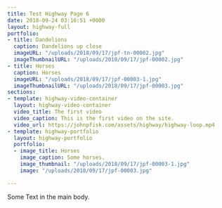```yaml
---
title: Test Highway Page 6
date: 2018-09-24 03:16:51 +0000
layout: highway-full
portfolio:
- title: Dandelions
  caption: Dandelions up close
  imageURL: "/uploads/2018/09/17/jpf-tn-00002.jpg"
  imageThumbnailURL: "/uploads/2018/09/17/jpf-00002.jpg"
- title: Horses
  caption: Horses
  imageURL: "/uploads/2018/09/17/jpf-00003-1.jpg"
  imageThumbnailURL: "/uploads/2018/09/17/jpf-00003.jpg"
sections:
- template: highway-video-container
  layout: highway-video-container
  video_title: The first video
  video_caption: This is the first video on the site.
  video_url: https://johnpfisk.com/assets/highway/highway-loop.mp4
- template: highway-portfolio
  layout: highway-portfolio
  portfolio:
  - image_title: Horses
    image_caption: Some horses.
    image_thumbnail: "/uploads/2018/09/17/jpf-00003-1.jpg"
    image: "/uploads/2018/09/17/jpf-00003.jpg"

---
```

Some Text in the main body.